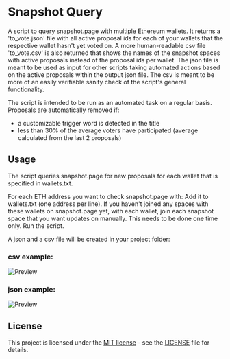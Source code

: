 # Snapshot Query


A script to query snapshot.page with multiple Ethereum wallets. It returns a 'to_vote.json'
file with all active proposal ids for each of your wallets that the respective wallet hasn't
yet voted on.
A more human-readable csv file 'to_vote.csv' is also returned that shows the names of
the snapshot spaces with active proposals instead of the proposal ids per wallet.
The json file is meant to be used as input for other scripts taking automated actions
based on the active proposals within the output json file. 
The csv is meant to be more of an easily verifiable sanity check of the script's
general functionality. 

The script is intended to be run as an automated task on a regular basis.
Proposals are automatically removed if:
- a customizable trigger word is detected in the title
- less than 30% of the average voters have participated (average calculated from the last 2 proposals)


## Usage

The script queries snapshot.page for new proposals for each wallet that is
specified in wallets.txt.

For each ETH address you want to check snapshot.page with:
Add it to wallets.txt (one address per line).
If you haven't joined any spaces with these wallets on snapshot.page yet,
with each wallet, join each snapshot space that you want updates on manually.
This needs to be done one time only.
Run the script.

A json and a csv file will be created in your project folder:

### csv example:


![Preview](https://github.com/al-matty/snapshot-voter/blob/main/csv_example.png)


### json example:


![Preview](https://github.com/al-matty/snapshot-voter/blob/main/json_example.png)


## License

This project is licensed under the [MIT license](https://github.com/al-matty/telegram-merch-bot/blob/main/LICENSE) - see the [LICENSE](https://github.com/al-matty/snapshot-voter/blob/main/LICENSE) file for details.
